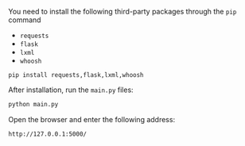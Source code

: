 You need to install the following third-party packages through the `pip` command

- `requests `
- `flask`
- `lxml`
- `whoosh`

```pip
pip install requests,flask,lxml,whoosh
```

After installation, run the `main.py` files:
```python
python main.py
```

Open the browser and enter the following address:
```http
http://127.0.0.1:5000/
```